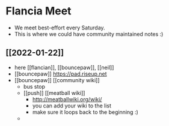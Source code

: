 # Flancia Meet
- We meet best-effort every Saturday.
- This is where we could have community maintained notes :)

## [[2022-01-22]]
- here [[flancian]], [[bouncepaw]], [[neil]]
- [[bouncepaw]] https://pad.riseup.net
- [[bouncepaw]] [[community wiki]]
    - bus stop
    - [[push]] [[meatball wiki]]
        - http://meatballwiki.org/wiki/
        - you can add your wiki to the list
        - make sure it loops back to the beginning :)
    - 
